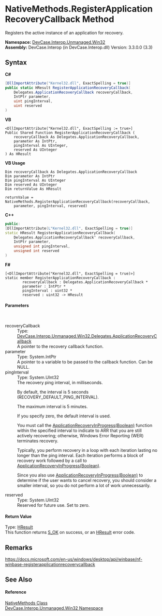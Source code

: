 # NativeMethods.RegisterApplicationRecoveryCallback Method 
 

Registers the active instance of an application for recovery.

**Namespace:**&nbsp;<a href="N_DevCase_Interop_Unmanaged_Win32">DevCase.Interop.Unmanaged.Win32</a><br />**Assembly:**&nbsp;DevCase.Interop (in DevCase.Interop.dll) Version: 3.3.0.0 (3.3)

## Syntax

**C#**<br />
``` C#
[DllImportAttribute("Kernel32.dll", ExactSpelling = true)]
public static HResult RegisterApplicationRecoveryCallback(
	Delegates.ApplicationRecoveryCallback recoveryCallback,
	IntPtr parameter,
	uint pingInterval,
	uint reserved
)
```

**VB**<br />
``` VB
<DllImportAttribute("Kernel32.dll", ExactSpelling := true>]
Public Shared Function RegisterApplicationRecoveryCallback ( 
	recoveryCallback As Delegates.ApplicationRecoveryCallback,
	parameter As IntPtr,
	pingInterval As UInteger,
	reserved As UInteger
) As HResult
```

**VB Usage**<br />
``` VB Usage
Dim recoveryCallback As Delegates.ApplicationRecoveryCallback
Dim parameter As IntPtr
Dim pingInterval As UInteger
Dim reserved As UInteger
Dim returnValue As HResult

returnValue = NativeMethods.RegisterApplicationRecoveryCallback(recoveryCallback, 
	parameter, pingInterval, reserved)
```

**C++**<br />
``` C++
public:
[DllImportAttribute(L"Kernel32.dll", ExactSpelling = true)]
static HResult RegisterApplicationRecoveryCallback(
	Delegates.ApplicationRecoveryCallback^ recoveryCallback, 
	IntPtr parameter, 
	unsigned int pingInterval, 
	unsigned int reserved
)
```

**F#**<br />
``` F#
[<DllImportAttribute("Kernel32.dll", ExactSpelling = true)>]
static member RegisterApplicationRecoveryCallback : 
        recoveryCallback : Delegates.ApplicationRecoveryCallback * 
        parameter : IntPtr * 
        pingInterval : uint32 * 
        reserved : uint32 -> HResult 

```


#### Parameters
&nbsp;<dl><dt>recoveryCallback</dt><dd>Type: <a href="T_DevCase_Interop_Unmanaged_Win32_Delegates_ApplicationRecoveryCallback">DevCase.Interop.Unmanaged.Win32.Delegates.ApplicationRecoveryCallback</a><br />A pointer to the recovery callback function.</dd><dt>parameter</dt><dd>Type: System.IntPtr<br />A pointer to a variable to be passed to the callback function. Can be NULL.</dd><dt>pingInterval</dt><dd>Type: System.UInt32<br />The recovery ping interval, in milliseconds. 

 By default, the interval is 5 seconds (RECOVERY_DEFAULT_PING_INTERVAL). 

 The maximum interval is 5 minutes. 

 If you specify zero, the default interval is used. 

 You must call the <a href="M_DevCase_Interop_Unmanaged_Win32_NativeMethods_ApplicationRecoveryInProgress">ApplicationRecoveryInProgress(Boolean)</a> function within the specified interval to indicate to ARR that you are still actively recovering; otherwise, Windows Error Reporting (WER) terminates recovery. 

 Typically, you perform recovery in a loop with each iteration lasting no longer than the ping interval. Each iteration performs a block of recovery work followed by a call to <a href="M_DevCase_Interop_Unmanaged_Win32_NativeMethods_ApplicationRecoveryInProgress">ApplicationRecoveryInProgress(Boolean)</a>. 

 Since you also use <a href="M_DevCase_Interop_Unmanaged_Win32_NativeMethods_ApplicationRecoveryInProgress">ApplicationRecoveryInProgress(Boolean)</a> to determine if the user wants to cancel recovery, you should consider a smaller interval, so you do not perform a lot of work unnecessarily.</dd><dt>reserved</dt><dd>Type: System.UInt32<br />Reserved for future use. Set to zero.</dd></dl>

#### Return Value
Type: <a href="T_DevCase_Interop_Unmanaged_Win32_Enums_HResult">HResult</a><br />This function returns <a href="T_DevCase_Interop_Unmanaged_Win32_Enums_HResult">S_OK</a> on success, or an <a href="T_DevCase_Interop_Unmanaged_Win32_Enums_HResult">HResult</a> error code.

## Remarks
<a href="https://docs.microsoft.com/en-us/windows/desktop/api/winbase/nf-winbase-registerapplicationrecoverycallback" target="_blank">https://docs.microsoft.com/en-us/windows/desktop/api/winbase/nf-winbase-registerapplicationrecoverycallback</a>

## See Also


#### Reference
<a href="T_DevCase_Interop_Unmanaged_Win32_NativeMethods">NativeMethods Class</a><br /><a href="N_DevCase_Interop_Unmanaged_Win32">DevCase.Interop.Unmanaged.Win32 Namespace</a><br />